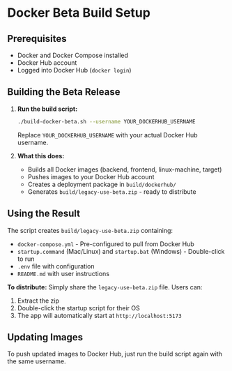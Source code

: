 # Docker Beta Build Setup

## Prerequisites
- Docker and Docker Compose installed
- Docker Hub account
- Logged into Docker Hub (`docker login`)

## Building the Beta Release

1. **Run the build script:**
   ```bash
   ./build-docker-beta.sh --username YOUR_DOCKERHUB_USERNAME
   ```
   Replace `YOUR_DOCKERHUB_USERNAME` with your actual Docker Hub username.

2. **What this does:**
   - Builds all Docker images (backend, frontend, linux-machine, target)
   - Pushes images to your Docker Hub account
   - Creates a deployment package in `build/dockerhub/`
   - Generates `build/legacy-use-beta.zip` - ready to distribute

## Using the Result

The script creates `build/legacy-use-beta.zip` containing:
- `docker-compose.yml` - Pre-configured to pull from Docker Hub
- `startup.command` (Mac/Linux) and `startup.bat` (Windows) - Double-click to run
- `.env` file with configuration
- `README.md` with user instructions

**To distribute:** Simply share the `legacy-use-beta.zip` file. Users can:
1. Extract the zip
2. Double-click the startup script for their OS
3. The app will automatically start at `http://localhost:5173`

## Updating Images

To push updated images to Docker Hub, just run the build script again with the same username.
